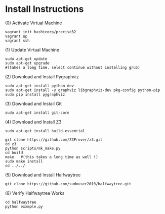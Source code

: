 Install Instructions
===========

(0) Activate Virtual Machine
```
vagrant init hashicorp/precise32
vagrant up
vagrant ssh
```

(1) Update Virtual Machine
```
sudo apt-get update
sudo apt-get upgrade 
#(takes a long time, select continue without installing grub)
```

(2) Download and Install Pygraphviz
```
sudo apt-get install python-dev
sudo apt-get install -y graphviz libgraphviz-dev pkg-config python-pip
sudo pip install pygraphviz
```

(3) Download and Install Git
```
sudo apt-get install git-core
```

(4) Download and Install Z3
```
sudo apt-get install build-essential

git clone https://github.com/Z3Prover/z3.git
cd z3    
python scripts/mk_make.py
cd build
make   #(this takes a long time as well !)
sudo make install
cd ../../
```

(5) Download and Install Halfwaytree
```
git clone https://github.com/sudouser2010/halfwaytree.git
```

(6) Verify Halfwaytree Works
```
cd halfwaytree
python example.py
```
